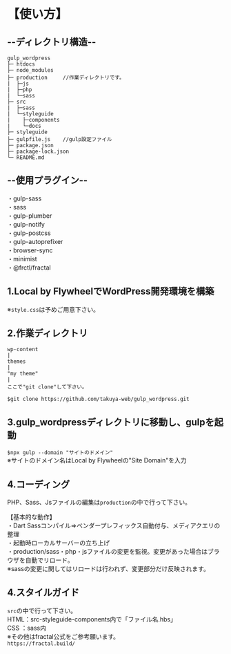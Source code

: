 # 【使い方】

## --ディレクトリ構造--

```
gulp_wordpress
├─ htdocs
├─ node_modules
├─ production     //作業ディレクトリです。
|  ├─js
|  ├─php
|  └─sass
├─ src
|  ├─sass
|  └─styleguide
|    ├─components
|    └─docs
├─ styleguide
├─ gulpfile.js    //gulp設定ファイル
├─ package.json
├─ package-lock.json
└─ README.md
```  
  
## --使用プラグイン--  
・gulp-sass  
・sass  
・gulp-plumber  
・gulp-notify  
・gulp-postcss  
・gulp-autoprefixer  
・browser-sync  
・minimist  
・@frctl/fractal  

## 1.Local by FlywheelでWordPress開発環境を構築  
※```style.css```は予めご用意下さい。

## 2.作業ディレクトリ
    wp-content
    |
    themes
    |
    "my theme"
    |
    ここで"git clone"して下さい。
  ``` $git clone https://github.com/takuya-web/gulp_wordpress.git ```

## 3.gulp_wordpressディレクトリに移動し、gulpを起動
``` $npx gulp --domain "サイトのドメイン" ```  
※サイトのドメイン名はLocal by Flywheelの"Site Domain"を入力

## 4.コーディング
PHP、Sass、Jsファイルの編集は```production```の中で行って下さい。

【基本的な動作】  
・Dart Sassコンパイル=>ベンダープレフィックス自動付与、メディアクエリの整理  
・起動時ローカルサーバーの立ち上げ  
・production/sass・php・jsファイルの変更を監視。変更があった場合はブラウザを自動でリロード。  
※sassの変更に関してはリロードは行われず、変更部分だけ反映されます。

## 4.スタイルガイド
```src```の中で行って下さい。  
HTML：src-styleguide-components内で「ファイル名.hbs」  
CSS ：sass内  
※その他はfractal公式をご参考願います。  
``` https://fractal.build/ ```